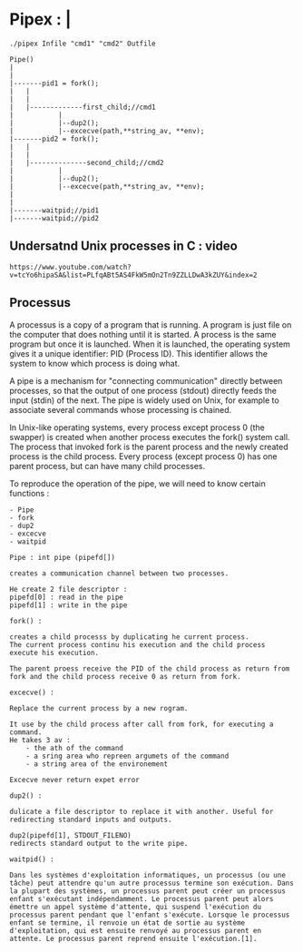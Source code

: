# Pipex : |
```
./pipex	Infile "cmd1" "cmd2" Outfile

Pipe()
|
|
|-------pid1 = fork();
|	|
|	|
|	|-------------first_child;//cmd1
|			|
|			|--dup2();
|			|--excecve(path,**string_av, **env);
|-------pid2 = fork();
|	|
|	|
|	|--------------second_child;//cmd2
|			|
|			|--dup2();
|			|--excecve(path,**string_av, **env);
|
|
|-------waitpid;//pid1
|-------waitpid;//pid2

```


## Undersatnd Unix processes in C : video
```
https://www.youtube.com/watch?v=tcYo6hipaSA&list=PLfqABt5AS4FkW5mOn2Tn9ZZLLDwA3kZUY&index=2
```

## Processus
A processus is a copy of a program that is running.
A program is just file on the computer that does nothing until it is started. A process is the same program but once it is launched. When it is launched, the operating system gives it a unique identifier: PID (Process ID). This identifier allows the system to know which process is doing what.

A pipe is a mechanism for "connecting communication" directly between processes, so that the output of one process (stdout) directly feeds the input (stdin) of the next. The pipe is widely used on Unix, for example to associate several commands whose processing is chained.

In Unix-like operating systems, every process except process 0 (the swapper) is created when another process executes the fork() system call. The process that invoked fork is the parent process and the newly created process is the child process. Every process (except process 0) has one parent process, but can have many child processes.

To reproduce the operation of the pipe, we will need to know certain functions :
```
- Pipe
- fork
- dup2
- excecve
- waitpid
```

```
Pipe : int pipe (pipefd[])

creates a communication channel between two processes.

He create 2 file descriptor :
pipefd[0] : read in the pipe
pipefd[1] : write in the pipe
```

```
fork() :

creates a child processs by duplicating he current process.
The current process continu his execution and the child process  execute his execution.

The parent proess receive the PID of the child process as return from fork and the child process receive 0 as return from fork.
```

```
excecve() :

Replace the current process by a new rogram.

It use by the child process after call from fork, for executing a command.
He takes 3 av :
	- the ath of the command
	- a sring area who repreen argumets of the command
	- a string area of the environement

Excecve never return expet error
```

```
dup2() :

dulicate a file descriptor to replace it with another. Useful for redirecting standard inputs and outputs.

dup2(pipefd[1], STDOUT_FILENO)
redirects standard output to the write pipe.
```

```
waitpid() :

Dans les systèmes d'exploitation informatiques, un processus (ou une tâche) peut attendre qu'un autre processus termine son exécution. Dans la plupart des systèmes, un processus parent peut créer un processus enfant s'exécutant indépendamment. Le processus parent peut alors émettre un appel système d'attente, qui suspend l'exécution du processus parent pendant que l'enfant s'exécute. Lorsque le processus enfant se termine, il renvoie un état de sortie au système d'exploitation, qui est ensuite renvoyé au processus parent en attente. Le processus parent reprend ensuite l'exécution.[1].
```

